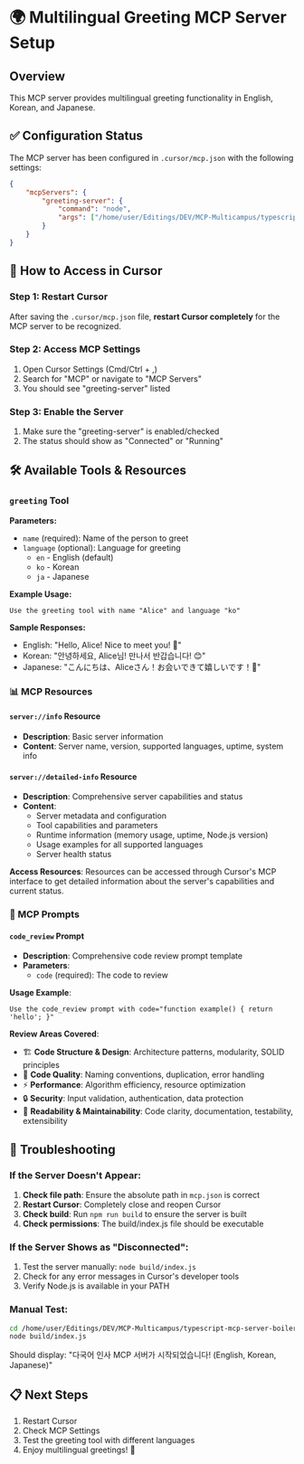 # 🌍 Multilingual Greeting MCP Server Setup

## Overview
This MCP server provides multilingual greeting functionality in English, Korean, and Japanese.

## ✅ Configuration Status
The MCP server has been configured in `.cursor/mcp.json` with the following settings:

```json
{
    "mcpServers": {
        "greeting-server": {
            "command": "node",
            "args": ["/home/user/Editings/DEV/MCP-Multicampus/typescript-mcp-server-boilerplate/build/index.js"]
        }
    }
}
```

## 🚀 How to Access in Cursor

### Step 1: Restart Cursor
After saving the `.cursor/mcp.json` file, **restart Cursor completely** for the MCP server to be recognized.

### Step 2: Access MCP Settings
1. Open Cursor Settings (Cmd/Ctrl + ,)
2. Search for "MCP" or navigate to "MCP Servers"
3. You should see "greeting-server" listed

### Step 3: Enable the Server
1. Make sure the "greeting-server" is enabled/checked
2. The status should show as "Connected" or "Running"

## 🛠 Available Tools & Resources

### `greeting` Tool
**Parameters:**
- `name` (required): Name of the person to greet
- `language` (optional): Language for greeting
  - `en` - English (default)
  - `ko` - Korean
  - `ja` - Japanese

**Example Usage:**
```
Use the greeting tool with name "Alice" and language "ko"
```

**Sample Responses:**
- English: "Hello, Alice! Nice to meet you! 👋"
- Korean: "안녕하세요, Alice님! 만나서 반갑습니다! 😊"
- Japanese: "こんにちは、Aliceさん！お会いできて嬉しいです！🙏"

### 📊 MCP Resources

#### `server://info` Resource
- **Description**: Basic server information
- **Content**: Server name, version, supported languages, uptime, system info

#### `server://detailed-info` Resource
- **Description**: Comprehensive server capabilities and status
- **Content**: 
  - Server metadata and configuration
  - Tool capabilities and parameters
  - Runtime information (memory usage, uptime, Node.js version)
  - Usage examples for all supported languages
  - Server health status

**Access Resources**: Resources can be accessed through Cursor's MCP interface to get detailed information about the server's capabilities and current status.

### 📝 MCP Prompts

#### `code_review` Prompt
- **Description**: Comprehensive code review prompt template
- **Parameters**:
  - `code` (required): The code to review

**Usage Example**: 
```
Use the code_review prompt with code="function example() { return 'hello'; }"
```

**Review Areas Covered**:
- 🏗️ **Code Structure & Design**: Architecture patterns, modularity, SOLID principles
- 💎 **Code Quality**: Naming conventions, duplication, error handling
- ⚡ **Performance**: Algorithm efficiency, resource optimization
- 🔒 **Security**: Input validation, authentication, data protection
- 📖 **Readability & Maintainability**: Code clarity, documentation, testability, extensibility

## 🔧 Troubleshooting

### If the Server Doesn't Appear:
1. **Check file path**: Ensure the absolute path in `mcp.json` is correct
2. **Restart Cursor**: Completely close and reopen Cursor
3. **Check build**: Run `npm run build` to ensure the server is built
4. **Check permissions**: The build/index.js file should be executable

### If the Server Shows as "Disconnected":
1. Test the server manually: `node build/index.js`
2. Check for any error messages in Cursor's developer tools
3. Verify Node.js is available in your PATH

### Manual Test:
```bash
cd /home/user/Editings/DEV/MCP-Multicampus/typescript-mcp-server-boilerplate
node build/index.js
```
Should display: "다국어 인사 MCP 서버가 시작되었습니다! (English, Korean, Japanese)"

## 📋 Next Steps
1. Restart Cursor
2. Check MCP Settings
3. Test the greeting tool with different languages
4. Enjoy multilingual greetings! 🎉

